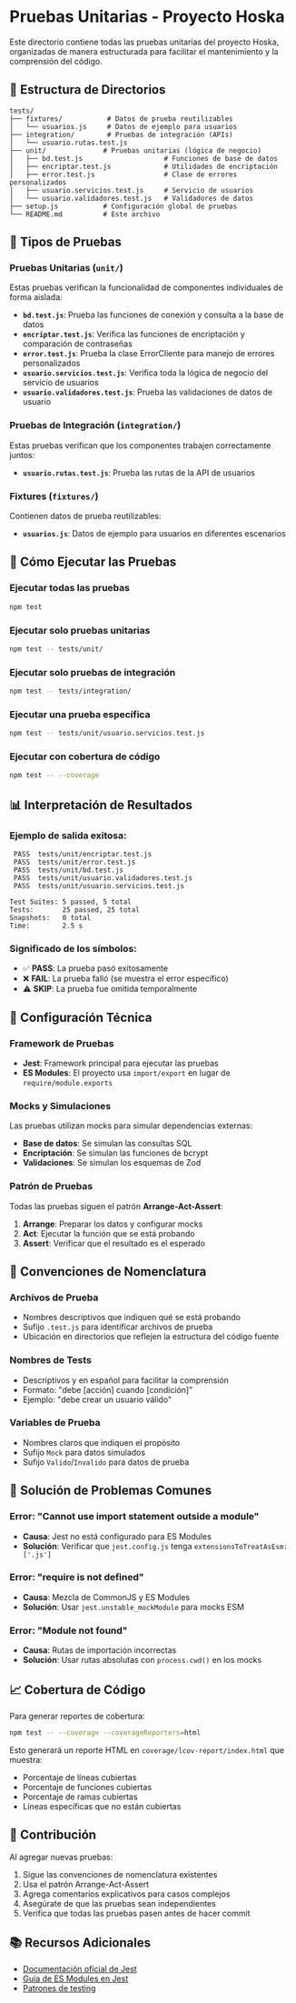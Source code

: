 # Pruebas Unitarias - Proyecto Hoska

Este directorio contiene todas las pruebas unitarias del proyecto Hoska, organizadas de manera estructurada para facilitar el mantenimiento y la comprensión del código.

## 📁 Estructura de Directorios

```
tests/
├── fixtures/           # Datos de prueba reutilizables
│   └── usuarios.js     # Datos de ejemplo para usuarios
├── integration/        # Pruebas de integración (APIs)
│   └── usuario.rutas.test.js
├── unit/              # Pruebas unitarias (lógica de negocio)
│   ├── bd.test.js                    # Funciones de base de datos
│   ├── encriptar.test.js             # Utilidades de encriptación
│   ├── error.test.js                 # Clase de errores personalizados
│   ├── usuario.servicios.test.js     # Servicio de usuarios
│   └── usuario.validadores.test.js   # Validadores de datos
├── setup.js           # Configuración global de pruebas
└── README.md          # Este archivo
```

## 🧪 Tipos de Pruebas

### Pruebas Unitarias (`unit/`)
Estas pruebas verifican la funcionalidad de componentes individuales de forma aislada:

- **`bd.test.js`**: Prueba las funciones de conexión y consulta a la base de datos
- **`encriptar.test.js`**: Verifica las funciones de encriptación y comparación de contraseñas
- **`error.test.js`**: Prueba la clase ErrorCliente para manejo de errores personalizados
- **`usuario.servicios.test.js`**: Verifica toda la lógica de negocio del servicio de usuarios
- **`usuario.validadores.test.js`**: Prueba las validaciones de datos de usuario

### Pruebas de Integración (`integration/`)
Estas pruebas verifican que los componentes trabajen correctamente juntos:

- **`usuario.rutas.test.js`**: Prueba las rutas de la API de usuarios

### Fixtures (`fixtures/`)
Contienen datos de prueba reutilizables:

- **`usuarios.js`**: Datos de ejemplo para usuarios en diferentes escenarios

## 🚀 Cómo Ejecutar las Pruebas

### Ejecutar todas las pruebas
```bash
npm test
```

### Ejecutar solo pruebas unitarias
```bash
npm test -- tests/unit/
```

### Ejecutar solo pruebas de integración
```bash
npm test -- tests/integration/
```

### Ejecutar una prueba específica
```bash
npm test -- tests/unit/usuario.servicios.test.js
```

### Ejecutar con cobertura de código
```bash
npm test -- --coverage
```

## 📊 Interpretación de Resultados

### Ejemplo de salida exitosa:
```
 PASS  tests/unit/encriptar.test.js
 PASS  tests/unit/error.test.js
 PASS  tests/unit/bd.test.js
 PASS  tests/unit/usuario.validadores.test.js
 PASS  tests/unit/usuario.servicios.test.js

Test Suites: 5 passed, 5 total
Tests:       25 passed, 25 total
Snapshots:   0 total
Time:        2.5 s
```

### Significado de los símbolos:
- ✅ **PASS**: La prueba pasó exitosamente
- ❌ **FAIL**: La prueba falló (se muestra el error específico)
- ⚠️ **SKIP**: La prueba fue omitida temporalmente

## 🔧 Configuración Técnica

### Framework de Pruebas
- **Jest**: Framework principal para ejecutar las pruebas
- **ES Modules**: El proyecto usa `import/export` en lugar de `require/module.exports`

### Mocks y Simulaciones
Las pruebas utilizan mocks para simular dependencias externas:
- **Base de datos**: Se simulan las consultas SQL
- **Encriptación**: Se simulan las funciones de bcrypt
- **Validaciones**: Se simulan los esquemas de Zod

### Patrón de Pruebas
Todas las pruebas siguen el patrón **Arrange-Act-Assert**:
1. **Arrange**: Preparar los datos y configurar mocks
2. **Act**: Ejecutar la función que se está probando
3. **Assert**: Verificar que el resultado es el esperado

## 📝 Convenciones de Nomenclatura

### Archivos de Prueba
- Nombres descriptivos que indiquen qué se está probando
- Sufijo `.test.js` para identificar archivos de prueba
- Ubicación en directorios que reflejen la estructura del código fuente

### Nombres de Tests
- Descriptivos y en español para facilitar la comprensión
- Formato: "debe [acción] cuando [condición]"
- Ejemplo: "debe crear un usuario válido"

### Variables de Prueba
- Nombres claros que indiquen el propósito
- Sufijo `Mock` para datos simulados
- Sufijo `Valido`/`Invalido` para datos de prueba

## 🐛 Solución de Problemas Comunes

### Error: "Cannot use import statement outside a module"
- **Causa**: Jest no está configurado para ES Modules
- **Solución**: Verificar que `jest.config.js` tenga `extensionsToTreatAsEsm: ['.js']`

### Error: "require is not defined"
- **Causa**: Mezcla de CommonJS y ES Modules
- **Solución**: Usar `jest.unstable_mockModule` para mocks ESM

### Error: "Module not found"
- **Causa**: Rutas de importación incorrectas
- **Solución**: Usar rutas absolutas con `process.cwd()` en los mocks

## 📈 Cobertura de Código

Para generar reportes de cobertura:
```bash
npm test -- --coverage --coverageReporters=html
```

Esto generará un reporte HTML en `coverage/lcov-report/index.html` que muestra:
- Porcentaje de líneas cubiertas
- Porcentaje de funciones cubiertas
- Porcentaje de ramas cubiertas
- Líneas específicas que no están cubiertas

## 🤝 Contribución

Al agregar nuevas pruebas:
1. Sigue las convenciones de nomenclatura existentes
2. Usa el patrón Arrange-Act-Assert
3. Agrega comentarios explicativos para casos complejos
4. Asegúrate de que las pruebas sean independientes
5. Verifica que todas las pruebas pasen antes de hacer commit

## 📚 Recursos Adicionales

- [Documentación oficial de Jest](https://jestjs.io/docs/getting-started)
- [Guía de ES Modules en Jest](https://jestjs.io/docs/ecmascript-modules)
- [Patrones de testing](https://martinfowler.com/bliki/TestDouble.html) 